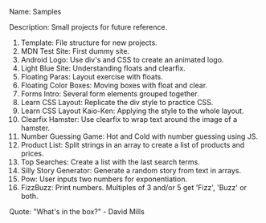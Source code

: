 Name: Samples

Description: Small projects for future reference.

1. Template: File structure for new projects.
2. MDN Test Site: First dummy site.
3. Android Logo: Use div's and CSS to create an animated logo.
4. Light Blue Site: Understanding floats and clearfix.
5. Floating Paras: Layout exercise with floats.
6. Floating Color Boxes: Moving boxes with float and clear.
7. Forms Intro: Several form elements grouped together.
8. Learn CSS Layout: Replicate the div style to practice CSS.
9. Learn CSS Layout Kaio-Ken: Applying the style to the whole layout.
10. Clearfix Hamster: Use clearfix to wrap text around the image of a hamster. 
11. Number Guessing Game: Hot and Cold with number guessing using JS.
12. Product List: Split strings in an array to create a list of products and prices.
13. Top Searches: Create a list with the last search terms.
14. Silly Story Generator: Generate a random story from text in arrays.
15. Pow: User inputs two numbers for exponentiation.
16. FizzBuzz: Print numbers. Multiples of 3 and/or 5 get 'Fizz', 'Buzz' or both.

Quote: "What's in the box?" - David Mills